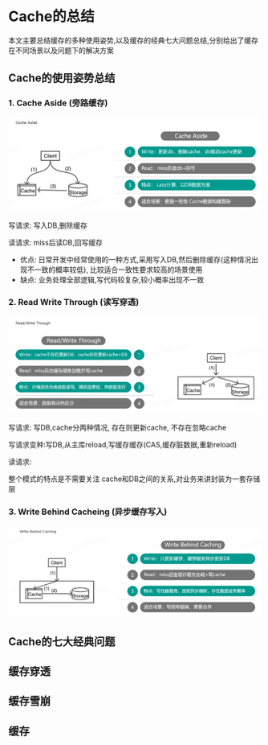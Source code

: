 # Cache的总结

本文主要总结缓存的多种使用姿势,以及缓存的经典七大问题总结,分别给出了缓存在不同场景以及问题下的解决方案

## Cache的使用姿势总结

### 1. Cache Aside (旁路缓存)
![](media/17101231214000/17115101997558.jpg)

写请求: 写入DB,删除缓存

读请求: miss后读DB,回写缓存

- 优点: 日常开发中经常使用的一种方式,采用写入DB,然后删除缓存(这种情况出现不一致的概率较低), 比较适合一致性要求较高的场景使用
- 缺点: 业务处理全部逻辑,写代码较复杂,较小概率出现不一致


### 2. Read Write Through (读写穿透)

![](media/17101231214000/17115102122935.jpg)

写请求: 写DB,cache分两种情况, 存在则更新cache, 不存在忽略cache

写请求变种:写DB,从主库reload,写缓存缓存(CAS,缓存脏数据,重新reload)

读请求:

整个模式的特点是不需要关注 cache和DB之间的关系,对业务来讲封装为一套存储层


### 3. Write Behind Cacheing (异步缓存写入)

![](media/17101231214000/17115102229256.jpg)


## Cache的七大经典问题

## 缓存穿透

## 缓存雪崩

## 缓存